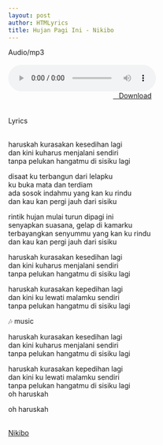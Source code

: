 ```yaml
---
layout: post
author: HTMLyrics
title: Hujan Pagi Ini - Nikibo
---
```


<div class="htl">Audio/mp3</div><br />

<audio class='js-player' style="--plyr-color-main: #212121;" controls>
<source src="https://drive.google.com/uc?authuser=0&id=vJb_vsQXVfUxPDHXNzrZOciMDZrHi&export=download" type="audio/mp3">
</audio><br />

<center>
<a href="https://drive.google.com/uc?authuser=0&id=1tCTxHhn5XkD8XZLJSnt3oQPQsZd7wAiY&export=download" class="hbt"><i class="fa fa-chevron-down" aria-hidden="true"></i>&nbsp; &nbsp;Download</a>
</center><br />
<br />

<div class="htl">Lyrics</div><br />

haruskah kurasakan kesedihan lagi<br />
dan kini kuharus menjalani sendiri<br />
tanpa pelukan hangatmu di sisiku lagi<br />

disaat ku terbangun dari lelapku<br />
ku buka mata dan terdiam<br />
ada sosok indahmu yang kan ku rindu<br />
dan kau kan pergi jauh dari sisiku<br />

rintik hujan mulai turun dipagi ini<br />
senyapkan suasana, gelap di kamarku<br />
terbayangkan senyummu yang kan ku rindu<br />
dan kau kan pergi jauh dari sisiku<br />

haruskah kurasakan kesedihan lagi<br />
dan kini kuharus menjalani sendiri<br />
tanpa pelukan hangatmu di sisiku lagi<br />

haruskah kurasakan kepedihan lagi<br />
dan kini ku lewati malamku sendiri<br />
tanpa pelukan hangatmu di sisiku lagi<br />

🎶 music<br />

haruskah kurasakan kesedihan lagi<br />
dan kini kuharus menjalani sendiri<br />
tanpa pelukan hangatmu di sisiku lagi<br />

haruskah kurasakan kepedihan lagi<br />
dan kini ku lewati malamku sendiri<br />
tanpa pelukan hangatmu di sisiku lagi<br />
oh haruskah<br />

oh haruskah<br />
<br />

<i class="fa fa-hashtag" aria-hidden="true"></i>
<a href="/artist/nikibo">Nikibo</a>
